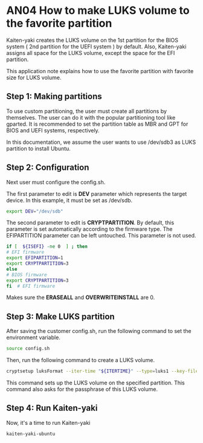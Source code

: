 # AN04 How to make LUKS volume to the favorite partition
Kaiten-yaki creates the LUKS volume on the 1st partition for the BIOS system ( 2nd partition for the UEFI system ) by default. Also, Kaiten-yaki assigns all space for the  LUKS volume, except the space for the EFI partition. 

This application note explains how to use the favorite partition with favorite size for LUKS volume. 

## Step 1: Making partitions
To use custom partitioning, the user must create all partitions by themselves. The user can do it with the popular partitioning tool like gparted. It is recommended to set the partition table as  MBR and GPT for BIOS and UEFI systems, respectively. 

In this documentation, we assume the user wants to use /dev/sdb3 as LUKS partition to install Ubuntu. 
## Step 2: Configuration
Next user must configure the config.sh. 

The first parameter to edit is **DEV** parameter which represents the target device. In this example, it must be set as /dev/sdb.
```sh
export DEV="/dev/sdb"
```
The second parameter to edit is **CRYPTPARTITION**. By default, this parameter is set automatically according to the firmware type. The EFIPARTITION parameter can be left untouched. This parameter is not used. 
```sh
if [  ${ISEFI} -ne 0  ] ; then 
# EFI firmware
export EFIPARTITION=1
export CRYPTPARTITION=3
else
# BIOS firmware
export CRYPTPARTITION=3
fi  # EFI firmware
```
Makes sure the **ERASEALL** and **OVERWRITEINSTALL** are 0.
## Step 3: Make LUKS partition
After saving the customer config.sh, run the following command to set the environment variable. 
```sh
source config.sh
```
Then, run the following command to create a LUKS volume. 
```sh
cryptsetup luksFormat --iter-time "${ITERTIME}" --type=luks1 --key-file "${DEV}${CRYPTPARTITION}"
```
This command sets up the LUKS volume on the specified partition. This command also asks for the passphrase of this LUKS volume. 
## Step 4: Run Kaiten-yaki
Now, it's a time to run Kaiten-yaki
```sh
kaiten-yaki-ubuntu
```